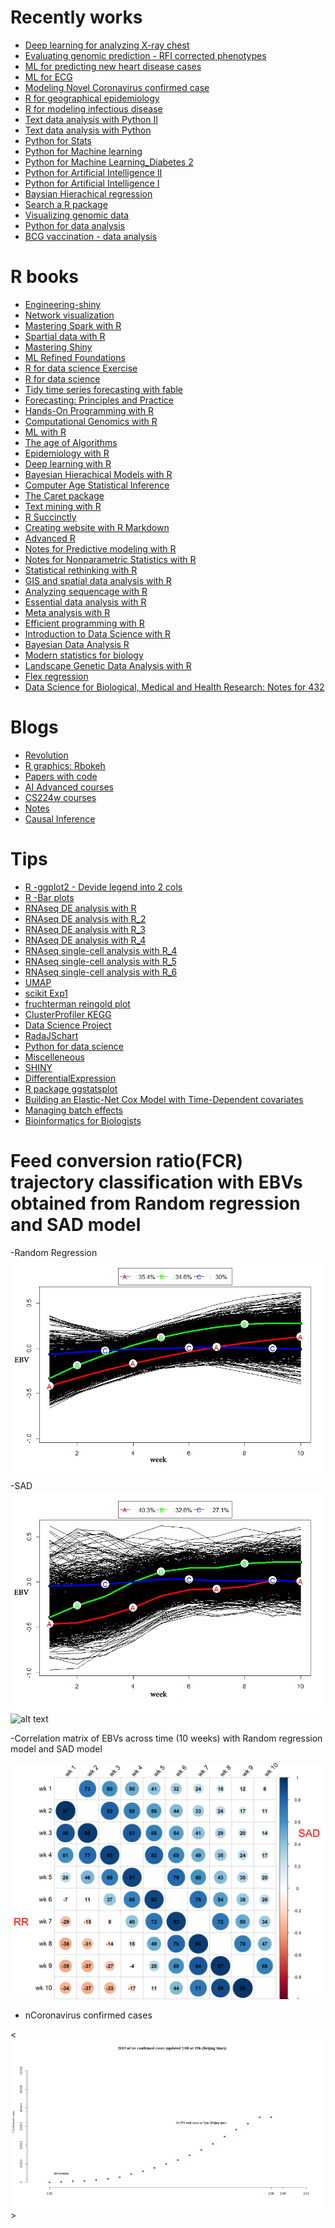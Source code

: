 # Recently works


- [Deep learning for analyzing X-ray chest](https://github.com/vanhungtran/My-work/blob/master/Pneumonia.ipynb)
- [Evaluating genomic prediction - RFI corrected phenotypes](https://github.com/vanhungtran/BLUP/blob/master/RFI.ipynb)
- [ML for predicting new heart disease cases](https://github.com/vanhungtran/My-work/blob/master/heart.ipynb)
- [ML for ECG](https://github.com/vanhungtran/My-work/blob/master/ECG.ipynb)
- [Modeling Novel Coronavirus confirmed case](https://github.com/vanhungtran/nCorona2019?fbclid=IwAR3q0jrroA4Q_z7u2MBfvSNuxR6t72LyJkrjt_wC9iI3EB4NN5dIBBbpiko)
- [R for geographical epidemiology](https://github.com/vanhungtran/geo_epidemiology)
- [R for modeling infectious disease](https://github.com/vanhungtran/My-work/blob/master/Model_infection.md)
- [Text data analysis with Python II](https://github.com/vanhungtran/My-work/blob/master/Text%20analysis%20with%20Python%20II.ipynb)
- [Text data analysis with Python](https://github.com/vanhungtran/My-work/blob/master/Text%20analysis%20with%20Python.ipynb)
- [Python for Stats](https://github.com/vanhungtran/My-work/blob/master/Simple%20stat%20with%20Python.ipynb)
- [Python for Machine learning](https://github.com/vanhungtran/My-work/blob/master/Python%20for%20Machine%20Learning.ipynb)
- [Python for Machine Learning_Diabetes 2](https://github.com/vanhungtran/My-work/blob/master/Machine%20learning%20_Diabete2.ipynb)
- [Python for Artificial Intelligence II](https://github.com/vanhungtran/My-work/blob/master/AI%202.ipynb)
- [Python for Artificial Intelligence I](https://github.com/vanhungtran/My-work/blob/master/Artificial%20Intelligence%20PYTHON%201.ipynb)
- [Baysian Hierachical regression](https://github.com/vanhungtran/My-work/blob/master/Bayesian%20Hierachical.ipynb)
- [Search a R package](searchRpackage.md)
- [Visualizing genomic data](https://github.com/vanhungtran/Visualizing-genomic-data/blob/master/Rbioinfor1.md)
- [Python for data analysis](https://github.com/vanhungtran/My-work/blob/master/python%20essential%20for%20data%20analysis.ipynb)
- [BCG vaccination - data analysis](https://github.com/vanhungtran/My-work/blob/master/solution_exercise.pdf)


# R books
- [Engineering-shiny](https://engineering-shiny.org/matters.html)
- [Network visualization](https://kateto.net/network-visualization)
- [Mastering Spark with R](https://therinspark.com/index.html)
- [Spartial data with R](https://cengel.github.io/R-spatial/mapping.html)
- [Mastering Shiny](https://mastering-shiny.org/)
- [ML Refined Foundations](https://github.com/jermwatt/machine_learning_refined)
- [R for data science Exercise](https://jrnold.github.io/r4ds-exercise-solutions/data-visualisation.html#position-adjustments)
- [R for data science](https://r4ds.had.co.nz/)
- [Tidy time series forecasting with fable](https://tidyverts.github.io/tidy-forecasting-principles/)
- [Forecasting: Principles and Practice](https://otexts.com/fpp2/)
- [Hands-On Programming with R](https://rstudio-education.github.io/hopr/)
- [Computational Genomics with R](https://compgenomr.github.io/book/)
- [ML with R](https://bradleyboehmke.github.io/HOML/)
- [The age of Algorithms](https://1drv.ms/b/s!AiyGWQBbXDVrhKgVRiheLYyXWTt0IQ)
- [Epidemiology with R](https://1drv.ms/b/s!AiyGWQBbXDVrhKtmWkg4cncqoj5ehw)
- [Deep learning with R](https://1drv.ms/b/s!AiyGWQBbXDVrhKddG8lhTquZChFEEg)
- [Bayesian Hierachical Models with R](https://1drv.ms/b/s!AiyGWQBbXDVrhKdFwxCAYj1AwB-zjA)
- [Computer Age Statistical Inference](https://1drv.ms/b/s!AiyGWQBbXDVrhK4HIlBR84xCslF_bw)
- [The Caret package](http://topepo.github.io/caret/index.html)
- [Text mining with R](https://www.tidytextmining.com/)
- [R Succinctly](http://ebooks.syncfusion.com/downloads/R_Succinctly/R_Succinctly.pdf)
- [Creating website with R Markdown](https://bookdown.org/yihui/blogdown/)
- [Advanced R](https://adv-r.hadley.nz/)
- [Notes for Predictive modeling with R](https://bookdown.org/egarpor/PM-UC3M/)
- [Notes for Nonparametric Statistics with R](https://bookdown.org/egarpor/NP-UC3M/)
- [Statistical rethinking with R](https://bookdown.org/ajkurz/Statistical_Rethinking_recoded/)
- [GIS and spatial data analysis with R](https://mgimond.github.io/Spatial/index.html)
- [Analyzing sequencage with R](http://bioconductor.org/packages/devel/bioc/vignettes/DESeq2/inst/doc/DESeq2.html)
- [Essential data analysis with R](https://rkabacoff.github.io/datavis/Models.html)
- [Meta analysis with R](https://bookdown.org/MathiasHarrer/Doing_Meta_Analysis_in_R/dmetar.html)
- [Efficient programming with R](https://csgillespie.github.io/efficientR/)
- [Introduction to Data Science with R](https://rafalab.github.io/dsbook/index.html)
- [Bayesian Data Analysis R](http://avehtari.github.io/BDA_R_demos/)
- [Modern statistics for biology](https://web.stanford.edu/class/bios221/book/)
- [Landscape Genetic Data Analysis with R](https://bookdown.org/hhwagner1/LandGenCourse_book/)
- [Flex regression](https://discdown.org/flexregression/linreg.html)
- [Data Science for Biological, Medical and Health Research: Notes for 432](https://thomaselove.github.io/432-notes/index.html)

# Blogs
- [Revolution](https://blog.revolutionanalytics.com/)
- [R graphics: Rbokeh](https://hafen.github.io/rbokeh/articles/rbokeh.html)
- [Papers with code](https://paperswithcode.com/)
- [AI Advanced courses](https://www.reddit.com/r/MachineLearning/comments/fdw0ax/d_advanced_courses_update/)
- [CS224w courses](https://web.stanford.edu/class/cs224w/?fbclid=IwAR3YR2II7VBo41QGpawU701DtsUgnt0uisaJdS2xbtBnPrhAuzhzGvSqbNw)
- [Notes](http://users.stat.umn.edu/~helwig/notes/)
- [Causal Inference](https://mixtape.scunning.com/index.html)

# Tips

- [R -ggplot2 - Devide legend into 2 cols ](https://stackoverflow.com/questions/27803710/ggplot2-divide-legend-into-two-columns-each-with-its-own-title)
- [R -Bar plots](http://applied-r.com/ggplot-bar-graphs/)
- [RNAseq DE analysis with R](http://monashbioinformaticsplatform.github.io/RNAseq-DE-analysis-with-R/RNAseq_DE_analysis_with_R.html)
- [RNAseq DE analysis with R_2](https://gist.github.com/jdblischak/fdb1745612927252a7633751e5e60bcb)
- [RNAseq DE analysis with R_3](https://bioconnector.github.io/workshops/r-rnaseq-airway.html)
- [RNAseq DE analysis with R_4](http://bioconductor.org/packages/devel/bioc/vignettes/DESeq2/inst/doc/DESeq2.html)
- [RNAseq single-cell analysis with R_4](https://osca.bioconductor.org/)
- [RNAseq single-cell analysis with R_5](http://www.nathalievialaneix.eu/doc/html/TP1_normalization.html)
- [RNAseq single-cell analysis with R_6](https://www.bioconductor.org/packages/release/bioc/vignettes/debrowser/inst/doc/DEBrowser.html)
- [UMAP](https://pair-code.github.io/understanding-umap/)
- [scikit Exp1](https://towardsdatascience.com/model-design-and-selection-with-scikit-learn-18a29041d02a)
- [fruchterman reingold plot](https://www.biostars.org/p/285296/)
- [ClusterProfiler KEGG](https://yulab-smu.github.io/clusterProfiler-book/chapter3.html#input-data)
- [Data Science Project](https://github.com/achuthasubhash/Complete-Life-Cycle-of-a-Data-Science-Project/)
- [RadaJSchart](https://github.com/MangoTheCat/radarchart)
- [Python for data science](https://jakevdp.github.io/PythonDataScienceHandbook/05.03-hyperparameters-and-model-validation.html)
- [Miscelleneous](https://rstudio4edu.github.io/rstudio4edu-book/doc-yours.html)
- [SHINY](https://github.com/mkearney/shinyapps_links)
- [DifferentialExpression](https://genviz.org/module-04-expression/0004/02/01/DifferentialExpression/)
- [R package ggstatsplot](https://indrajeetpatil.github.io/ggstatsplot/articles/web_only/ggcoefstats.html)
- [Building an Elastic-Net Cox Model with Time-Dependent covariates](https://www.erikdrysdale.com/td_elnet/)
- [Managing batch effects](https://evayiwenwang.github.io/Managing_batch_effects/simu.html#simulations)
- [Bioinformatics for Biologists](https://biocorecrg.github.io/CRG_Bioinformatics_for_Biologists/functional_analysis.html)

# Feed conversion ratio(FCR) trajectory classification with EBVs obtained from Random regression and SAD model



-Random Regression 
![alt text](https://github.com/vanhungtran/My-work/blob/master/RR_corect_unit.jpg)
-SAD
![alt text](https://github.com/vanhungtran/My-work/blob/master/traj_SAD_06.jpg)
![alt text](https://github.com/vanhungtran/My-work/blob/master/my.gif)



-Correlation matrix of EBVs across time (10 weeks) with Random regression model and SAD model

![alt text](https://github.com/vanhungtran/My-work/blob/master/corr1509.png)


<!---
<# Loisirs>
<- [R for animated bar charts](https://towardsdatascience.com/create-animated-bar-charts-using-r-31d09e5841da)> 

<![alt text](https://github.com/vanhungtran/My-work/blob/master/gganim.gif)> 

-->
- nCoronavirus confirmed cases

<![alt text](https://github.com/vanhungtran/nCorona2019/blob/master/Best%20models%20for%20nCon2019.gif)> 




